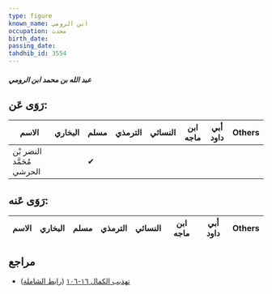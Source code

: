 ```yaml
---
type: figure
known_name: ابن الرومي
occupation: محدث
birth_date:
passing_date:
tahdhib_id: 3554
---
```

##### عبد الله بن محمد ابن الرومي

## رَوَى عَن:
| الاسم                     | البخاري | مسلم | الترمذي | النسائي | ابن ماجه | أبي داود | Others |
| ------------------------- | ------- | ---- | ------- | ------- | -------- | -------- | ------ |
| النضر بْن مُحَمَّد الحرشي |         | ✔    |         |         |          |          |        |
## رَوَى عَنه:
| الاسم | البخاري | مسلم | الترمذي | النسائي | ابن ماجه | أبي داود | Others |
| ----- | ------- | ---- | ------- | ------- | -------- | -------- | ------ |
## مراجع
- [تهذيب الكمال ١٦-١٠٦](obsidian://open?vault=Tahdhib-al-Kamal&file=Figures/٣٥٥٤-عبد%20الله%20بن%20محمد%20ابن%20الرومي) ([رابط الشاملة](https://shamela.ws/book/3722/8099))
